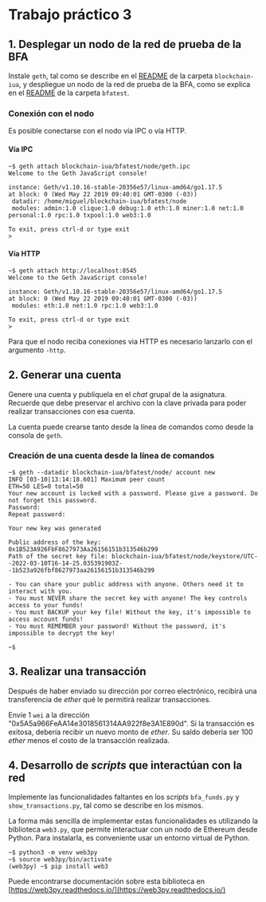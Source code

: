 # Trabajo práctico 3

## 1. Desplegar un nodo de la red de prueba de la BFA

Instale `geth`, tal como se describe en el [README](../../blockchain-iua/README.md) de la carpeta `blockchain-iua`, y despliegue un nodo de la red de prueba de la BFA, como se explica en el [README](../../blockchain-iua/bfatest/README.md) de la carpeta `bfatest`.

### Conexión con el nodo

Es posible conectarse con el nodo vía IPC o vía HTTP.

#### Vía IPC

```console
~$ geth attach blockchain-iua/bfatest/node/geth.ipc 
Welcome to the Geth JavaScript console!

instance: Geth/v1.10.16-stable-20356e57/linux-amd64/go1.17.5
at block: 0 (Wed May 22 2019 09:40:01 GMT-0300 (-03))
 datadir: /home/miguel/blockchain-iua/bfatest/node
 modules: admin:1.0 clique:1.0 debug:1.0 eth:1.0 miner:1.0 net:1.0 personal:1.0 rpc:1.0 txpool:1.0 web3:1.0

To exit, press ctrl-d or type exit
> 
```

#### Vía HTTP

```console
~$ geth attach http://localhost:8545
Welcome to the Geth JavaScript console!

instance: Geth/v1.10.16-stable-20356e57/linux-amd64/go1.17.5
at block: 0 (Wed May 22 2019 09:40:01 GMT-0300 (-03))
 modules: eth:1.0 net:1.0 rpc:1.0 web3:1.0

To exit, press ctrl-d or type exit
>  
```

Para que el nodo reciba conexiones via HTTP es necesario lanzarlo con el argumento `-http`.

## 2. Generar una cuenta

Genere una cuenta y publíquela en el *chat* grupal de la asignatura.
Recuerde que debe preservar el archivo con la clave privada para poder realizar transacciones con esa cuenta.

La cuenta puede crearse tanto desde la línea de comandos como desde la consola de `geth`.

### Creación de una cuenta desde la línea de comandos

```console
~$ geth --datadir blockchain-iua/bfatest/node/ account new
INFO [03-10|13:14:18.601] Maximum peer count                       ETH=50 LES=0 total=50
Your new account is locked with a password. Please give a password. Do not forget this password.
Password: 
Repeat password: 

Your new key was generated

Public address of the key:   0x1B523A926FbF8627973Aa26156151b313546b299
Path of the secret key file: blockchain-iua/bfatest/node/keystore/UTC--2022-03-10T16-14-25.035391903Z--1b523a926fbf8627973aa26156151b313546b299

- You can share your public address with anyone. Others need it to interact with you.
- You must NEVER share the secret key with anyone! The key controls access to your funds!
- You must BACKUP your key file! Without the key, it's impossible to access account funds!
- You must REMEMBER your password! Without the password, it's impossible to decrypt the key!

~$ 
```

## 3. Realizar una transacción

Después de haber enviado su dirección por correo electrónico, recibirá una transferencia de *ether* qué le permitirá realizar transacciones.

Envíe 1 `wei` a la dirección "0x5A5a966FeAA14e3018561314AA922f8e3A1E890d". Si la transacción es exitosa, debería recibir un nuevo monto de *ether*. Su saldo debería ser 100 *ether* menos el costo de la transacción realizada.

## 4. Desarrollo de *scripts* que interactúan con la red

Implemente las funcionalidades faltantes en los *scripts* `bfa_funds.py` y `show_transactions.py`, tal como se describe en los mismos.

La forma más sencilla de implementar estas funcionalidades es utilizando la biblioteca `web3.py`, que permite interactuar con un nodo de Ethereum desde Python. Para instalarla, es conveniente usar un entorno virtual de Python.

```console
~$ python3 -m venv web3py
~$ source web3py/bin/activate
(web3py) ~$ pip install web3
```

Puede encontrarse documentación sobre esta biblioteca en [https://web3py.readthedocs.io/](https://web3py.readthedocs.io/)

